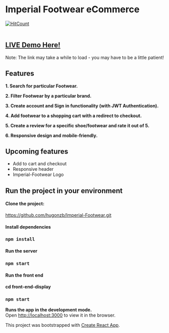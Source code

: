 # Imperial Footwear eCommerce
[![HitCount](http://hits.dwyl.com/hugonzb/Imperial-Footwear.svg)](http://hits.dwyl.com/hugonzb/Imperial-Footwear)
<br><br>
## [LIVE Demo Here!](https://imperial-footwear.herokuapp.com/)
Note: The link may take a while to load - you may have to be a little patient! 
<br>

## Features

**1. Search for particular Footwear.**

**2. Filter Footwear by a particular brand.**

**3. Create account and Sign in functionality (with JWT Authentication).**

**4. Add footwear to a shopping cart with a redirect to checkout.**

**5. Create a review for a specific shoe/footwear and rate it out of 5.**

**6. Responsive design and mobile-friendly.**
<br>
## Upcoming features
- Add to cart and checkout
- Responsive header
- Imperial-Footwear Logo

## Run the project in your environment

#### Clone the project: 
https://github.com/hugonzb/Imperial-Footwear.git

#### Install dependencies
### `npm install`

#### Run the server
### `npm start`

#### Run the front end
#### cd front-end-display
### `npm start`

**Runs the app in the development mode.** <br>
Open [http://localhost:3000](http://localhost:3000) to view it in the browser.

This project was bootstrapped with [Create React App](https://github.com/facebook/create-react-app).
